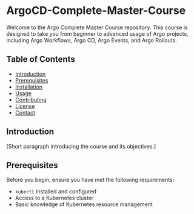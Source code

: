 # ArgoCD-Complete-Master-Course

Welcome to the Argo Complete Master Course repository. This course is designed to take you from beginner to advanced usage of Argo projects, including Argo Workflows, Argo CD, Argo Events, and Argo Rollouts.

## Table of Contents
- [Introduction](#introduction)
- [Prerequisites](#prerequisites)
- [Installation](#installation)
- [Usage](#usage)
- [Contributing](#contributing)
- [License](#license)
- [Contact](#contact)

## Introduction

[Short paragraph introducing the course and its objectives.]

## Prerequisites

Before you begin, ensure you have met the following requirements:
- `kubectl` installed and configured
- Access to a Kubernetes cluster
- Basic knowledge of Kubernetes resource management
